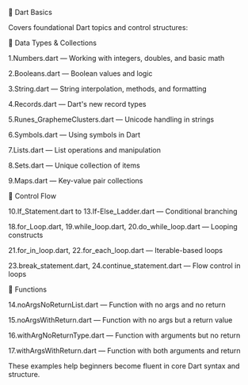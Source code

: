 📘 Dart Basics

Covers foundational Dart topics and control structures:

🔢 Data Types & Collections

1.Numbers.dart — Working with integers, doubles, and basic math

2.Booleans.dart — Boolean values and logic

3.String.dart — String interpolation, methods, and formatting

4.Records.dart — Dart's new record types

5.Runes_GraphemeClusters.dart — Unicode handling in strings

6.Symbols.dart — Using symbols in Dart

7.Lists.dart — List operations and manipulation

8.Sets.dart — Unique collection of items

9.Maps.dart — Key-value pair collections

🔁 Control Flow

10.If_Statement.dart to 13.If-Else_Ladder.dart — Conditional branching

18.for_Loop.dart, 19.while_loop.dart, 20.do_while_loop.dart — Looping constructs

21.for_in_loop.dart, 22.for_each_loop.dart — Iterable-based loops

23.break_statement.dart, 24.continue_statement.dart — Flow control in loops

🧮 Functions

14.noArgsNoReturnList.dart — Function with no args and no return

15.noArgsWithReturn.dart — Function with no args but a return value

16.withArgNoReturnType.dart — Function with arguments but no return

17.withArgsWithReturn.dart — Function with both arguments and return

These examples help beginners become fluent in core Dart syntax and structure.
